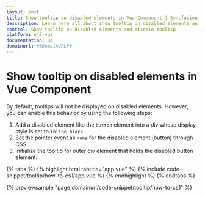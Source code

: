 ```yaml
---
layout: post
title: Show tooltip on disabled elements in Vue Component | Syncfusion
description: Learn here all about show tooltip on disabled elements and disable tooltip in Syncfusion Essential Vue Tooltip component, its elements and more.
control: Show tooltip on disabled elements and disable tooltip 
platform: ej2-vue
documentation: ug
domainurl: ##DomainURL##
---
```


# Show tooltip on disabled elements in Vue Component

By default, tooltips will not be displayed on disabled elements. However, you can enable this behavior by using the following steps:
1. Add a disabled element like the `button` element into a div whose display style is set to `inline-block`.
2. Set the pointer event as `none` for the disabled element (button) through CSS.
3. Initialize the tooltip for outer div element that holds the disabled button element.

{% tabs %}
{% highlight html tabtitle="app.vue" %}
{% include code-snippet/tooltip/how-to-cs1/app.vue %}
{% endhighlight %}
{% endtabs %}
        
{% previewsample "page.domainurl/code-snippet/tooltip/how-to-cs1" %}
